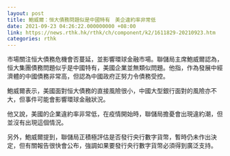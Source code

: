 ```yaml
---
layout: post
title: 鮑威爾：恒大債務問題似是中國特有　美企違約率非常低
date: 2021-09-23 04:26:22.000000000 +08:00
link: https://news.rthk.hk/rthk/ch/component/k2/1611829-20210923.htm
categories: rthk
---
```


市場關注恒大債務危機會否蔓延，並影響環球金融市場。聯儲局主席鮑威爾認為，恒大集團債務問題似乎是中國特有，美國企業並無類似問題。他指，作為發展中經濟體的中國債務非常高，但認為中國政府正努力令債務受控。

鮑威爾表示，美國面對恒大債務的直接風險很小，中國大型銀行面對的風險亦不大，但事件可能會影響環球金融狀況。

他又說，美國的企業違約率非常低，在疫情開始時，聯儲局擔憂會出現違約潮，但並沒有出現這個情況。

另外，鮑威爾提到，聯儲局正積極評估是否發行央行數字貨幣，暫時仍未作出決定，但有關報告很快會公布，強調如果要發行央行數字貨幣必須得到廣泛支持。
